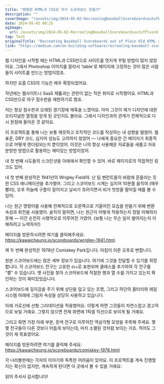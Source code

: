 ```yaml
---
title: "평범한 HTML과 CSS로 야구 스코어보드 만들기"
description: ""
coverImage: "/assets/img/2024-05-02-RecreatingBaseballScoreboardsoutofPlainOldHTMLandCSS_0.png"
date: 2024-05-02 00:25
ogImage: 
  url: /assets/img/2024-05-02-RecreatingBaseballScoreboardsoutofPlainOldHTMLandCSS_0.png
tag: Tech
originalTitle: "Recreating Baseball Scoreboards out of Plain Old HTML and CSS"
link: "https://medium.com/on-building-software/recreating-baseball-scoreboards-out-of-plain-old-html-and-css-55576f771920"
---
```



웹 디자인을 시작할 때는 HTML과 CSS만으로 사이트를 멋지게 꾸밀 방법이 많지 않았어요. 그래서 Photoshop 이미지를 잘라서 'table'로 페이지에 고정하는 것이 많은 사람들이 사이트를 만드는 방법이었죠.

하지만 요즘 CSS의 기능은 매우 확장되었어요.

작년에는 웹사이트나 SaaS 제품과는 관련이 없는 작은 취미로 시작했어요. HTML과 CSS만으로 야구 점수판을 재현하기로 했죠.

저는 항상 점수판과 오래된 경기장에 매혹을 느꼈어요. 아마 그것이 제가 디자인에 대한 오리지널한 열정을 얻게 된 곳인지도 몰라요. 그래서 디자인과의 관계가 전체적으로 다시 원점에 돌아온 것 같아요.

<div class="content-ad"></div>

이 프로젝트를 통해 나는 보통 깨끗하고 조직적인 코드를 작성하는 내 성향을 떨쳤어. 웹 표준, DRY 코드, 심지어 성능도 고려하지 않았어 — 나에게 중요한 건 페이지가 최종적으로 어떻게 렌더링되는지 뿐이었어. 이것은 나의 항상 사용해온 자료들을 새롭고 자유분방한 방법으로 활용하는 재미있는 방법이었어.

내 첫 번째 시도들의 스크린샷을 아래에서 확인할 수 있어. 바로 페이지로의 직접적인 링크도 있어.

내 첫 번째 완성작은 1941년의 Wrigley Field야. 난 팀 펜런트들이 바람에 흔들리는 듯한 CSS 애니메이션을 추가했어. 그리고 스코어보드 시계는 심지어 10분쯤 움직여 (매우 빨리), 오후 하늘에 구름이 짙어지고 날씨가 흐려지면서 비가 첫방울 떨어질 때를 볼 수 있어.

나는 원근 명령어를 사용해 전체적으로 오른쪽으로 기울어진 모습을 만들기 위해 변환 속성과 회전을 사용했어. 솔직히 말하면, 나는 원근이 어떻게 작용하는지 정말 이해하지 못해 — 이건 순전히 시행착오로 이루어진 거였어. (보통 나는 무슨 일이 벌어지는지 이해하려고 노력하지!)

<div class="content-ad"></div>

페이지를 방문하시려면 여기를 클릭해주세요: https://kawaicheung.io/scoreboards/wrigley-1941.html.

제 두 번째 완성작은 1978년 Comiskey Park입니다. 아침이 이른 오후로 변합니다.

원본 스코어보드에는 많은 세부 정보가 있습니다. 여기에 그것을 전달할 수 있기를 희망합니다. 각 스코어보드 전구는 고유한 `div`로 표현되며 클래스를 추가하여 각 전구를 “켤” 수 있습니다. 옛 사진을 찾아 스코어보드에 적절한 행과 열 수를 가지고 있는지 확인하는 것이 재미있었습니다.

스코어보드에 깊이감을 주기 위해 상단을 덮고 있는 조명, 그리고 하단의 울타리와 레일 시스템 아래에 그림자 속성을 상당히 사용하고 있습니다.

<div class="content-ad"></div>

아래 가로선에 선형 그라데이션을 적용했어요. 이렇게 하면 그것들이 자연스럽고 경고적으로 보일 거예요. 그렇지 않으면 전체 화면에 1픽셀 직선으로 보이게 될 거예요.

그리고 화면 가장 아래 부분, 흰색 전구로 이루어진 역삼각형 모양을 주목해 주세요. 몇몇 전구들이 다른 것보다 어둡게 보이는데, 마치 소멸된 것처럼 보이는 거죠. 적어도 그것이 제 목표였어요.

페이지를 방문하려면 여기를 클릭해 주세요: https://kawaicheung.io/scoreboards/comiskey-1978.html

각 나라볼판에는 각자의 이야기와 독특한 어려움이 있어요. 이 프로젝트를 계속 진행할지는 확신이 없지만, 계속하게 된다면 이 곳에서 볼 수 있을 거에요:

<div class="content-ad"></div>

읽어 주셔서 감사합니다!